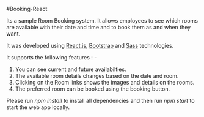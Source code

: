 #Booking-React

Its a sample Room Booking system. It allows employees to see which rooms are available with their date and time and to book them as and when they want.

It was developed using [React.js](https://facebook.github.io/react/), [Bootstrap](http://getbootstrap.com/) and [Sass](http://sass-lang.com/) technologies.

It supports the following features : -

1. You can see current and future availabilties. 
2. The available room details changes based on the date and room.
3. Clicking on the Room links shows the images and details on the rooms.
4. The preferred room can be booked using the booking button.

Please run *npm install* to install all dependencies and then run *npm start* to start the web app locally.